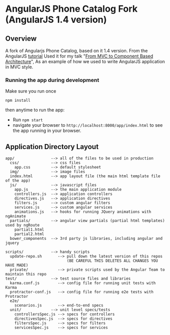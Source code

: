 # AngularJS Phone Catalog Fork (AngularJS 1.4 version)

## Overview
A fork of Angularjs Phone Catalog, based on it 1.4 version.
From the AngularJS [tutorial]( http://docs.angularjs.org/tutorial)
Used it for my talk "[From MVC to Component Based Architecture](https://www.youtube.com/watch?v=JlyEZf4vBBY&feature=youtu.be)",
As an example of how we used to write AngularJS application in MVC style.

### Running the app during development
Make sure you run once

```
npm install
```
then anytime to run the app:
- Run `npm start`
- navigate your browser to `http://localhost:8000/app/index.html` to see the app running in your browser.

## Application Directory Layout

    app/                --> all of the files to be used in production
      css/              --> css files
        app.css         --> default stylesheet
      img/              --> image files
      index.html        --> app layout file (the main html template file of the app)
      js/               --> javascript files
        app.js          --> the main application module
        controllers.js  --> application controllers
        directives.js   --> application directives
        filters.js      --> custom angular filters
        services.js     --> custom angular services
        animations.js   --> hooks for running JQuery animations with ngAnimate
      partials/         --> angular view partials (partial html templates) used by ngRoute
        partial1.html
        partial2.html
      bower_components  --> 3rd party js libraries, including angular and jquery

    scripts/            --> handy scripts
      update-repo.sh       --> pull down the latest version of this repos
                               (BE CAREFUL THIS DELETES ALL CHANGES YOU HAVE MADE)
      private/             --> private scripts used by the Angular Team to maintain this repo
    test/               --> test source files and libraries
      karma.conf.js        --> config file for running unit tests with Karma
      protractor-conf.js   --> config file for running e2e tests with Protractor
      e2e/
        scenarios.js       --> end-to-end specs
      unit/             --> unit level specs/tests
        controllersSpec.js --> specs for controllers
        directivesSpec.js  --> specs for directives
        filtersSpec.js     --> specs for filters
        servicesSpec.js    --> specs for services

